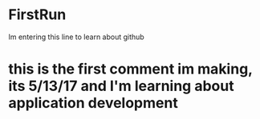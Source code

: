 # FirstRun
Im entering this line to learn about github
# this is the first comment im making, its 5/13/17 and I'm learning about application development
